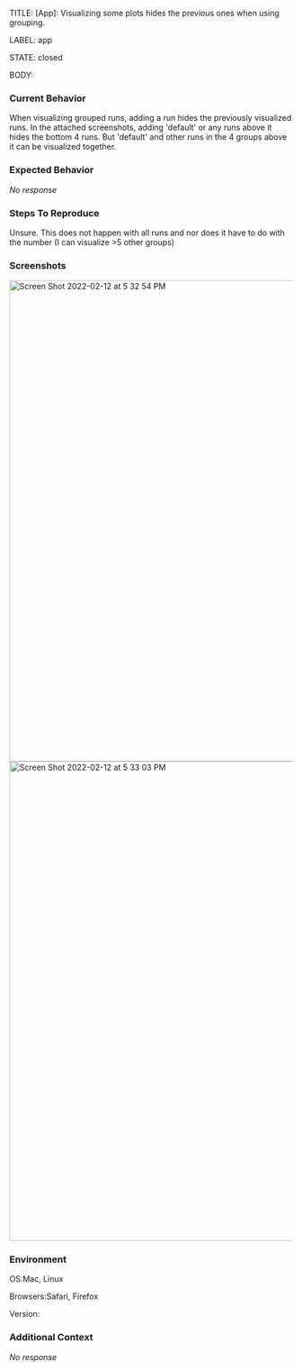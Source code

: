 TITLE:
[App]: Visualizing some plots hides the previous ones when using grouping.

LABEL:
app

STATE:
closed

BODY:
### Current Behavior

When visualizing grouped runs, adding a run hides the previously visualized runs. In the attached screenshots, adding 'default' or any runs above it hides the bottom 4 runs. But 'default' and other runs in the 4 groups above it can be visualized together.

### Expected Behavior

_No response_

### Steps To Reproduce

Unsure. This does not happen with all runs and nor does it have to do with the number (I can visualize >5 other groups)

### Screenshots

<img width="854" alt="Screen Shot 2022-02-12 at 5 32 54 PM" src="https://user-images.githubusercontent.com/33821031/153730808-bb7a9f1a-f0a8-4e8d-b2e5-d3da5b0b153f.png">
<img width="851" alt="Screen Shot 2022-02-12 at 5 33 03 PM" src="https://user-images.githubusercontent.com/33821031/153730809-24d0ee22-503b-4329-8297-a6e6a02c3fd5.png">


### Environment

OS:Mac, Linux

Browsers:Safari, Firefox

Version:


### Additional Context

_No response_

